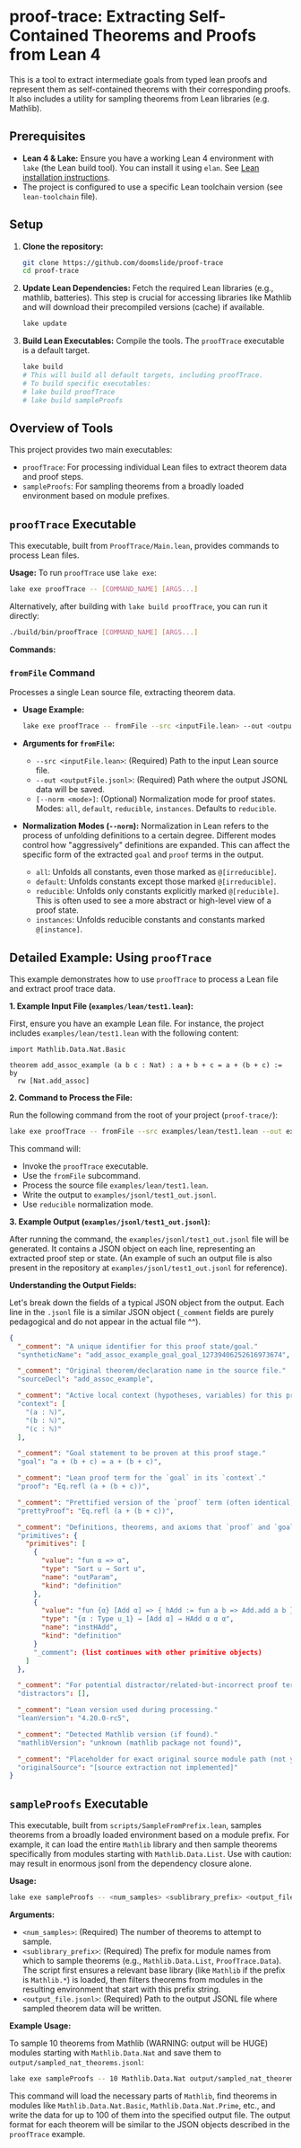 # proof-trace: Extracting Self-Contained Theorems and Proofs from Lean 4

This is a tool to extract intermediate goals from typed lean proofs and represent them as self-contained theorems with their corresponding proofs. It also includes a utility for sampling theorems from Lean libraries (e.g. Mathlib).

## Prerequisites

*   **Lean 4 & Lake:** Ensure you have a working Lean 4 environment with `lake` (the Lean build tool). You can install it using `elan`. See [Lean installation instructions](https://leanprover-community.github.io/install/linux.html).
*   The project is configured to use a specific Lean toolchain version (see `lean-toolchain` file).

## Setup

1.  **Clone the repository:**
    ```bash
    git clone https://github.com/doomslide/proof-trace
    cd proof-trace
    ```

2.  **Update Lean Dependencies:** Fetch the required Lean libraries (e.g., mathlib, batteries). This step is crucial for accessing libraries like Mathlib and will download their precompiled versions (cache) if available.
    ```bash
    lake update
    ```

3.  **Build Lean Executables:** Compile the tools. The `proofTrace` executable is a default target.
    ```bash
    lake build
    # This will build all default targets, including proofTrace.
    # To build specific executables:
    # lake build proofTrace
    # lake build sampleProofs
    ```

## Overview of Tools

This project provides two main executables:
*   `proofTrace`: For processing individual Lean files to extract theorem data and proof steps.
*   `sampleProofs`: For sampling theorems from a broadly loaded environment based on module prefixes.

## `proofTrace` Executable

This executable, built from `ProofTrace/Main.lean`, provides commands to process Lean files.

**Usage:**
To run `proofTrace` use `lake exe`:
```bash
lake exe proofTrace -- [COMMAND_NAME] [ARGS...]
```
Alternatively, after building with `lake build proofTrace`, you can run it directly:
```bash
./build/bin/proofTrace [COMMAND_NAME] [ARGS...]
```

**Commands:**

### `fromFile` Command
Processes a single Lean source file, extracting theorem data.

*   **Usage Example:**
    ```bash
    lake exe proofTrace -- fromFile --src <inputFile.lean> --out <outputFile.jsonl> [--norm <mode>]
    ```
*   **Arguments for `fromFile`:**
    *   `--src <inputFile.lean>`: (Required) Path to the input Lean source file.
    *   `--out <outputFile.jsonl>`: (Required) Path where the output JSONL data will be saved.
    *   `[--norm <mode>]`: (Optional) Normalization mode for proof states. Modes: `all`, `default`, `reducible`, `instances`. Defaults to `reducible`.

*   **Normalization Modes (`--norm`):**
    Normalization in Lean refers to the process of unfolding definitions to a certain degree. Different modes control how "aggressively" definitions are expanded. This can affect the specific form of the extracted `goal` and `proof` terms in the output.
    *   `all`: Unfolds all constants, even those marked as `@[irreducible]`.
    *   `default`: Unfolds constants except those marked `@[irreducible]`.
    *   `reducible`: Unfolds only constants explicitly marked `@[reducible]`. This is often used to see a more abstract or high-level view of a proof state.
    *   `instances`: Unfolds reducible constants and constants marked `@[instance]`.

## Detailed Example: Using `proofTrace`

This example demonstrates how to use `proofTrace` to process a Lean file and extract proof trace data.

**1. Example Input File (`examples/lean/test1.lean`):**

First, ensure you have an example Lean file. For instance, the project includes `examples/lean/test1.lean` with the following content:

```lean
import Mathlib.Data.Nat.Basic

theorem add_assoc_example (a b c : Nat) : a + b + c = a + (b + c) := by
  rw [Nat.add_assoc]
```

**2. Command to Process the File:**

Run the following command from the root of your project (`proof-trace/`):
```bash
lake exe proofTrace -- fromFile --src examples/lean/test1.lean --out examples/jsonl/test1_out.jsonl --norm reducible
```

This command will:
*   Invoke the `proofTrace` executable.
*   Use the `fromFile` subcommand.
*   Process the source file `examples/lean/test1.lean`.
*   Write the output to `examples/jsonl/test1_out.jsonl`.
*   Use `reducible` normalization mode.

**3. Example Output (`examples/jsonl/test1_out.jsonl`):**

After running the command, the `examples/jsonl/test1_out.jsonl` file will be generated. It contains a JSON object on each line, representing an extracted proof step or state.
(An example of such an output file is also present in the repository at `examples/jsonl/test1_out.jsonl` for reference).

**Understanding the Output Fields:**

Let's break down the fields of a typical JSON object from the output. Each line in the `.jsonl` file is a similar JSON object (`_comment` fields are purely pedagogical and do not appear in the actual file ^^).

```json
{
  "_comment": "A unique identifier for this proof state/goal."
  "syntheticName": "add_assoc_example_goal_goal_12739406252616973674",

  "_comment": "Original theorem/declaration name in the source file."
  "sourceDecl": "add_assoc_example",

  "_comment": "Active local context (hypotheses, variables) for this proof state."
  "context": [
    "(a : ℕ)",
    "(b : ℕ)",
    "(c : ℕ)"
  ],

  "_comment": "Goal statement to be proven at this proof stage."
  "goal": "a + (b + c) = a + (b + c)",

  "_comment": "Lean proof term for the `goal` in its `context`."
  "proof": "Eq.refl (a + (b + c))",

  "_comment": "Prettified version of the `proof` term (often identical)."
  "prettyProof": "Eq.refl (a + (b + c))",

  "_comment": "Definitions, theorems, and axioms that `proof` and `goal` depend on."
  "primitives": {
    "primitives": [
      {
        "value": "fun α => α",
        "type": "Sort u → Sort u",
        "name": "outParam",
        "kind": "definition"
      },
      {
        "value": "fun {α} [Add α] => { hAdd := fun a b => Add.add a b }",
        "type": "{α : Type u_1} → [Add α] → HAdd α α α",
        "name": "instHAdd",
        "kind": "definition"
      }
      "_comment": (list continues with other primitive objects)
    ]
  },

  "_comment": "For potential distractor/related-but-incorrect proof terms. (Not implemented here.)"
  "distractors": [],

  "_comment": "Lean version used during processing."
  "leanVersion": "4.20.0-rc5",

  "_comment": "Detected Mathlib version (if found)."
  "mathlibVersion": "unknown (mathlib package not found)",

  "_comment": "Placeholder for exact original source module path (not yet implemented)."
  "originalSource": "[source extraction not implemented]"
}
```

## `sampleProofs` Executable

This executable, built from `scripts/SampleFromPrefix.lean`, samples theorems from a broadly loaded environment based on a module prefix. For example, it can load the entire `Mathlib` library and then sample theorems specifically from modules starting with `Mathlib.Data.List`. Use with caution: may result in enormous jsonl from the dependency closure alone.

**Usage:**
```bash
lake exe sampleProofs -- <num_samples> <sublibrary_prefix> <output_file.jsonl>
```

**Arguments:**

*   `<num_samples>`: (Required) The number of theorems to attempt to sample.
*   `<sublibrary_prefix>`: (Required) The prefix for module names from which to sample theorems (e.g., `Mathlib.Data.List`, `ProofTrace.Data`). The script first ensures a relevant base library (like `Mathlib` if the prefix is `Mathlib.*`) is loaded, then filters theorems from modules in the resulting environment that start with this prefix string.
*   `<output_file.jsonl>`: (Required) Path to the output JSONL file where sampled theorem data will be written.

**Example Usage:**

To sample 10 theorems from Mathlib (WARNING: output will be HUGE) modules starting with `Mathlib.Data.Nat` and save them to `output/sampled_nat_theorems.jsonl`:
```bash
lake exe sampleProofs -- 10 Mathlib.Data.Nat output/sampled_nat_theorems.jsonl
```
This command will load the necessary parts of `Mathlib`, find theorems in modules like `Mathlib.Data.Nat.Basic`, `Mathlib.Data.Nat.Prime`, etc., and write the data for up to 100 of them into the specified output file. The output format for each theorem will be similar to the JSON objects described in the `proofTrace` example.